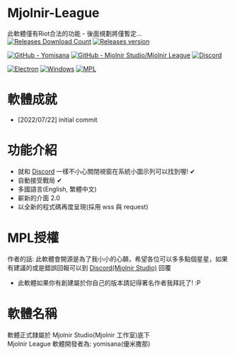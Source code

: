 # Mjolnir-League
此軟體僅有Riot合法的功能 - 後面規劃將僅暫定...  
[![Releases Download Count](https://img.shields.io/github/downloads/Mjolnir-Studio/Mjolnir-League/total.png?&style=for-the-badge&color=Green&label=Downloads)](https://github.com/Mjolnir-Studio/Mjolnir-League/releases/latest)
[![Releases version](https://img.shields.io/github/v/release/Mjolnir-Studio/Mjolnir-League.png?&style=for-the-badge&color=Green&label=releases)](https://github.com/Mjolnir-Studio/Mjolnir-League/releases/latest)

[![GitHub - Yomisana](https://img.shields.io/static/v1?style=for-the-badge&message=GitHub&color=181717&logo=GitHub&logoColor=FFFFFF&label=yomisana)](https://github.com/Yomisana/)
[![GitHub - Mjolnir Studio/Mjolnir League](https://img.shields.io/static/v1?style=for-the-badge&message=GitHub&color=181717&logo=GitHub&logoColor=FFFFFF&label=Mjolnir+Studio/Mjolnir+League)](https://github.com/Yomisana/Mjolnir-League)
[![Discord](https://img.shields.io/static/v1?style=for-the-badge&message=Discord&color=5865F2&logo=Discord&logoColor=FFFFFF&label=Mjolnir+Studio)](https://discord.gg/RmB9vXukbq)

[![Electron](https://img.shields.io/static/v1?style=for-the-badge&message=Electron&color=47848F&logo=Electron&logoColor=FFFFFF&label=)](https://www.electronjs.org/)
[![Windows](https://img.shields.io/static/v1?style=for-the-badge&message=Windows&color=0078D6&logo=Windows&logoColor=FFFFFF&label=7+8+8.1+10+11+(x64))](https://www.microsoft.com/zh-tw/)
[![MPL](https://img.shields.io/static/v1?style=for-the-badge&message=MPL+2.0&color=Green&label=LICENSE)]()
# 軟體成就
- [2022/07/22] initial commit

# 功能介紹
- 就和 [Discord](https://discord.com) 一樣不小心關閉視窗在系統小圖示列可以找到喔! ✔
- 自動接受戰局 ✔
- 多國語言(English, 繁體中文)
- 嶄新的介面 2.0
- 以全新的程式碼再度呈現(採用 wss 與 request)

# MPL授權
作者的話: 此軟體會開源是為了我小小的心願，希望各位可以多多點個星星，如果有建議的或是錯誤回報可以到 [Discord(Mjolnir Studio)](http://mjolnirdc.yomisana.xyz) 回覆
- 此軟體如果你有創建屬於你自己的版本請記得著名作者我拜託了! :P

# 軟體名稱
軟體正式隸屬於 Mjolnir Studio(Mjolnir 工作室)底下  
Mjolnir League 軟體開發者為: yomisana(優米撒那)
